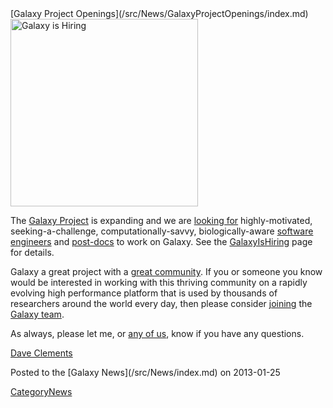 <div class='newsItemHeader'>[Galaxy Project Openings](/src/News/GalaxyProjectOpenings/index.md)</div>

<div class='right'><a href='/src/GalaxyIsHiring/index.md'><img src="/src/GalaxyIsHiring/GalaxyIsHiringWordCloud2.png" alt="Galaxy is Hiring" width="300" /></a></div>

The [Galaxy Project](http://galaxyproject.org/) is expanding and we are [looking for](/src/GalaxyIsHiring/index.md) highly-motivated, seeking-a-challenge, computationally-savvy, biologically-aware [software engineers](/src/GalaxyIsHiring/index.md#software-engineers) and [post-docs](/src/GalaxyIsHiring/index.md) to work on Galaxy. See the [GalaxyIsHiring](/src/GalaxyIsHiring/index.md) page for details.

Galaxy a great project with a [great community](/src/Events/GCC2013/index.md). If you or someone you know would be interested in working with this thriving community on a rapidly evolving high performance platform that is used by thousands of researchers around the world every day, then please consider [joining](/src/GalaxyIsHiring/index.md) the [Galaxy team](/src/GalaxyTeam/index.md).

As always, please let me, or [any of us](/src/GalaxyTeam/index.md), know if you have any questions.

[Dave Clements](/src/DaveClements/index.md)

<div class='newsItemFooter'>Posted to the [Galaxy News](/src/News/index.md) on 2013-01-25</div>

[CategoryNews](/src/CategoryNews/index.md)
